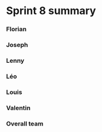 Sprint 8 summary
================

### Florian

### Joseph

### Lenny

### Léo

### Louis

### Valentin

### Overall team

